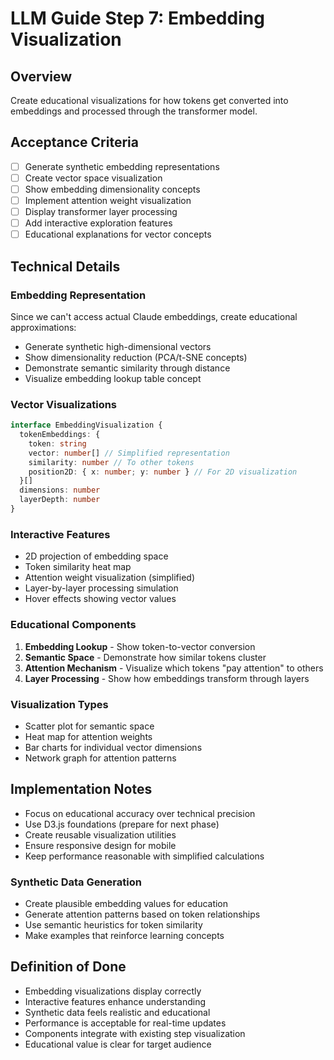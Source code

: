 # LLM Guide Step 7: Embedding Visualization

## Overview

Create educational visualizations for how tokens get converted into embeddings and processed through the transformer model.

## Acceptance Criteria

- [ ] Generate synthetic embedding representations
- [ ] Create vector space visualization
- [ ] Show embedding dimensionality concepts
- [ ] Implement attention weight visualization
- [ ] Display transformer layer processing
- [ ] Add interactive exploration features
- [ ] Educational explanations for vector concepts

## Technical Details

### Embedding Representation

Since we can't access actual Claude embeddings, create educational approximations:

- Generate synthetic high-dimensional vectors
- Show dimensionality reduction (PCA/t-SNE concepts)
- Demonstrate semantic similarity through distance
- Visualize embedding lookup table concept

### Vector Visualizations

```typescript
interface EmbeddingVisualization {
  tokenEmbeddings: {
    token: string
    vector: number[] // Simplified representation
    similarity: number // To other tokens
    position2D: { x: number; y: number } // For 2D visualization
  }[]
  dimensions: number
  layerDepth: number
}
```

### Interactive Features

- 2D projection of embedding space
- Token similarity heat map
- Attention weight visualization (simplified)
- Layer-by-layer processing simulation
- Hover effects showing vector values

### Educational Components

1. **Embedding Lookup** - Show token-to-vector conversion
2. **Semantic Space** - Demonstrate how similar tokens cluster
3. **Attention Mechanism** - Visualize which tokens "pay attention" to others
4. **Layer Processing** - Show how embeddings transform through layers

### Visualization Types

- Scatter plot for semantic space
- Heat map for attention weights
- Bar charts for individual vector dimensions
- Network graph for attention patterns

## Implementation Notes

- Focus on educational accuracy over technical precision
- Use D3.js foundations (prepare for next phase)
- Create reusable visualization utilities
- Ensure responsive design for mobile
- Keep performance reasonable with simplified calculations

### Synthetic Data Generation

- Create plausible embedding values for education
- Generate attention patterns based on token relationships
- Use semantic heuristics for token similarity
- Make examples that reinforce learning concepts

## Definition of Done

- Embedding visualizations display correctly
- Interactive features enhance understanding
- Synthetic data feels realistic and educational
- Performance is acceptable for real-time updates
- Components integrate with existing step visualization
- Educational value is clear for target audience

